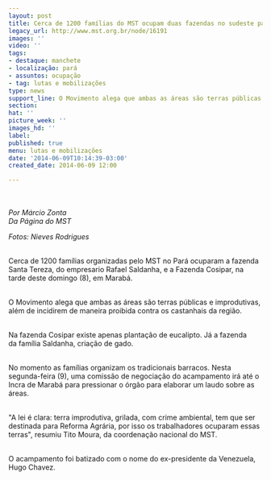 ```yaml
---
layout: post
title: Cerca de 1200 famílias do MST ocupam duas fazendas no sudeste paraense
legacy_url: http://www.mst.org.br/node/16191
images: ''
video: ''
tags:
- destaque: manchete
- localização: pará
- assuntos: ocupação
- tag: lutas e mobilizações
type: news
support_line: O Movimento alega que ambas as áreas são terras públicas e improdutivas.
section: 
hat: ''
picture_week: ''
images_hd: ''
label: 
published: true
menu: lutas e mobilizações
date: '2014-06-09T10:14:39-03:00'
created_date: 2014-06-09 12:00

---
```

<p><em><img style="margin: 10px;" src="http://www.mst.org.br/sites/default/files/Fazenda%20Copsipar.jpg" alt=""><br></em></p><p><em>Por Márcio Zonta<br>Da Página do MST</em></p><p><em>Fotos: Nieves Rodrigues</em></p><p><br>Cerca de 1200 famílias organizadas pelo MST no Pará ocuparam a fazenda Santa Tereza, do empresario Rafael Saldanha, e a Fazenda Cosipar, na tarde deste domingo (8), em Marabá.</p><p><br>O Movimento alega que ambas as áreas são terras públicas e improdutivas, além de incidirem de maneira proibida contra os castanhais da região.</p><p><br><img style="margin: 10px; float: right;" src="http://www.mst.org.br/sites/default/files/Fazaenda%20Santa%20Tereza.jpg" alt="">Na fazenda Cosipar existe apenas plantação de eucalipto. Já a fazenda da família Saldanha, criação de gado.</p><p><br>No momento as famílias organizam os tradicionais barracos. Nesta segunda-feira (9), uma comissão de negociação do acampamento irá até o Incra de Marabá para pressionar o órgão para elaborar um laudo sobre as áreas.</p><p><br>"A lei é clara: terra improdutiva, grilada, com crime ambiental, tem que ser destinada para Reforma Agrária, por isso os trabalhadores ocuparam essas terras", resumiu Tito Moura, da coordenação nacional do MST.</p><p><br>O acampamento foi batizado com o nome do ex-presidente da Venezuela, Hugo Chavez.</p>
